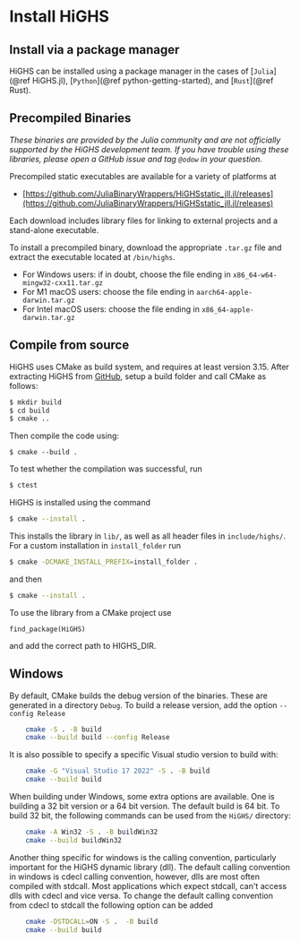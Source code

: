 # Install HiGHS

## Install via a package manager

HiGHS can be installed using a package manager in the cases of
[`Julia`](@ref HiGHS.jl), [`Python`](@ref python-getting-started), and
[`Rust`](@ref Rust).

## Precompiled Binaries

_These binaries are provided by the Julia community and are not officially
supported by the HiGHS development team. If you have trouble using these
libraries, please open a GitHub issue and tag `@odow` in your question._

Precompiled static executables are available for a variety of platforms at

 * [https://github.com/JuliaBinaryWrappers/HiGHSstatic_jll.jl/releases](https://github.com/JuliaBinaryWrappers/HiGHSstatic_jll.jl/releases)

Each download includes library files for linking to external projects and a
stand-alone executable.

To install a precompiled binary, download the appropriate `.tar.gz` file and
extract the executable located at `/bin/highs`.

 * For Windows users: if in doubt, choose the file ending in `x86_64-w64-mingw32-cxx11.tar.gz`
 * For M1 macOS users: choose the file ending in `aarch64-apple-darwin.tar.gz`
 * For Intel macOS users: choose the file ending in `x86_64-apple-darwin.tar.gz`

## Compile from source

HiGHS uses CMake as build system, and requires at least version
3.15. After extracting HiGHS from
[GitHub](https://github.com/ERGO-Code/HiGHS), setup a build folder and
call CMake as follows:

```bash
$ mkdir build
$ cd build
$ cmake ..
```

Then compile the code using:

```bashs
$ cmake --build .
```

To test whether the compilation was successful, run

```bash
$ ctest
```

HiGHS is installed using the command

```bash
$ cmake --install .
```

This installs the library in `lib/`, as well as all header files in `include/highs/`. For a custom
installation in `install_folder` run

```bash
$ cmake -DCMAKE_INSTALL_PREFIX=install_folder .
```

and then

```bash
$ cmake --install .
```

To use the library from a CMake project use

`find_package(HiGHS)`

and add the correct path to HIGHS_DIR.

## Windows 

By default, CMake builds the debug version of the binaries. These are generated in a directory `Debug`. To build a release version, add the option `--config Release`

```bash
    cmake -S . -B build
    cmake --build build --config Release
```

It is also possible to specify a specific Visual studio version to build with:
```bash
    cmake -G "Visual Studio 17 2022" -S . -B build
    cmake --build build
```

When building under Windows, some extra options are available.  One is building a 32 bit version or a 64 bit version. The default build is 64 bit. To build 32 bit, the following commands can be used from the `HiGHS/` directory:

```bash
    cmake -A Win32 -S . -B buildWin32
    cmake --build buildWin32
```

Another thing specific for windows is the calling convention, particularly important for the HiGHS dynamic library (dll). The default calling convention in windows is cdecl calling convention, however, dlls are most often compiled with stdcall. Most applications which expect stdcall, can't access dlls with cdecl and vice versa. To change the default calling convention from cdecl to stdcall the following option can be added
```bash
    cmake -DSTDCALL=ON -S .  -B build
    cmake --build build
```